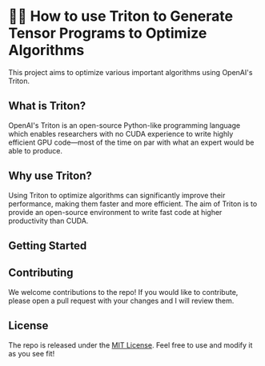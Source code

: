 # 👨‍💻 How to use Triton to Generate Tensor Programs to Optimize Algorithms

This project aims to optimize various important algorithms using OpenAI's Triton.

## What is Triton?

OpenAI's Triton is an open-source Python-like programming language which enables researchers with no CUDA experience to write highly efficient GPU code—most of the time on par with what an expert would be able to produce.

## Why use Triton?

Using Triton to optimize algorithms can significantly improve their performance, making them faster and more efficient. The aim of Triton is to provide an open-source environment to write fast code at higher productivity than CUDA. 


## Getting Started



## Contributing

We welcome contributions to the repo! If you would like to contribute, please open a pull request with your changes and I will review them.

## License

The repo is released under the [MIT License](https://opensource.org/licenses/MIT). Feel free to use and modify it as you see fit!
